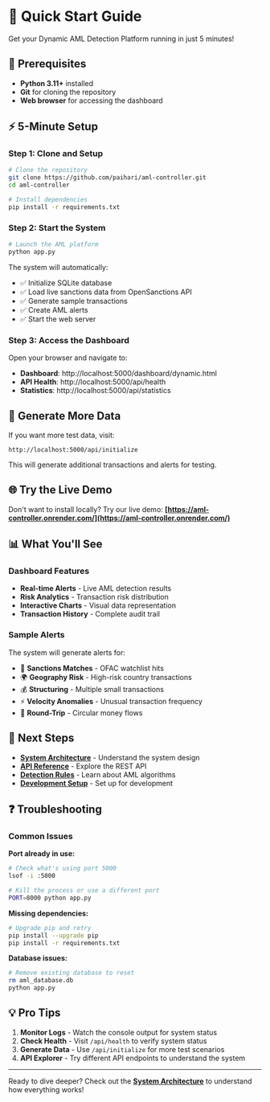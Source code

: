 # 🚀 Quick Start Guide

Get your Dynamic AML Detection Platform running in just 5 minutes!

## 🎯 Prerequisites

- **Python 3.11+** installed
- **Git** for cloning the repository
- **Web browser** for accessing the dashboard

## ⚡ 5-Minute Setup

### Step 1: Clone and Setup
```bash
# Clone the repository
git clone https://github.com/paihari/aml-controller.git
cd aml-controller

# Install dependencies
pip install -r requirements.txt
```

### Step 2: Start the System
```bash
# Launch the AML platform
python app.py
```

The system will automatically:
- ✅ Initialize SQLite database
- ✅ Load live sanctions data from OpenSanctions API
- ✅ Generate sample transactions
- ✅ Create AML alerts
- ✅ Start the web server

### Step 3: Access the Dashboard
Open your browser and navigate to:
- **Dashboard**: http://localhost:5000/dashboard/dynamic.html
- **API Health**: http://localhost:5000/api/health
- **Statistics**: http://localhost:5000/api/statistics

## 🎲 Generate More Data

If you want more test data, visit:
```
http://localhost:5000/api/initialize
```

This will generate additional transactions and alerts for testing.

## 🌐 Try the Live Demo

Don't want to install locally? Try our live demo:
**[https://aml-controller.onrender.com/](https://aml-controller.onrender.com/)**

## 📊 What You'll See

### Dashboard Features
- **Real-time Alerts** - Live AML detection results
- **Risk Analytics** - Transaction risk distribution
- **Interactive Charts** - Visual data representation
- **Transaction History** - Complete audit trail

### Sample Alerts
The system will generate alerts for:
- 🚫 **Sanctions Matches** - OFAC watchlist hits
- 🌍 **Geography Risk** - High-risk country transactions
- 💰 **Structuring** - Multiple small transactions
- ⚡ **Velocity Anomalies** - Unusual transaction frequency
- 🔄 **Round-Trip** - Circular money flows

## 🔧 Next Steps

- **[System Architecture](System-Architecture)** - Understand the system design
- **[API Reference](API-Reference)** - Explore the REST API
- **[Detection Rules](Detection-Rules)** - Learn about AML algorithms
- **[Development Setup](Development-Setup)** - Set up for development

## ❓ Troubleshooting

### Common Issues

**Port already in use:**
```bash
# Check what's using port 5000
lsof -i :5000

# Kill the process or use a different port
PORT=8000 python app.py
```

**Missing dependencies:**
```bash
# Upgrade pip and retry
pip install --upgrade pip
pip install -r requirements.txt
```

**Database issues:**
```bash
# Remove existing database to reset
rm aml_database.db
python app.py
```

## 💡 Pro Tips

1. **Monitor Logs** - Watch the console output for system status
2. **Check Health** - Visit `/api/health` to verify system status
3. **Generate Data** - Use `/api/initialize` for more test scenarios
4. **API Explorer** - Try different API endpoints to understand the system

---

Ready to dive deeper? Check out the **[System Architecture](System-Architecture)** to understand how everything works!